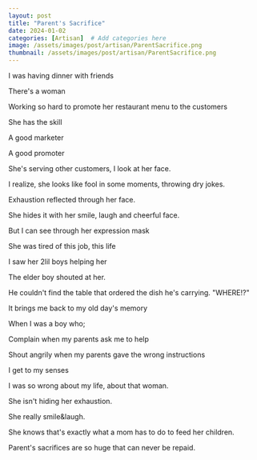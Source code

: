 ```yaml
---
layout: post
title: "Parent's Sacrifice"
date: 2024-01-02
categories: [Artisan]  # Add categories here
image: /assets/images/post/artisan/ParentSacrifice.png
thumbnail: /assets/images/post/artisan/ParentSacrifice.png
---
```


I was having dinner with friends

There\'s a woman

Working so hard to promote her restaurant menu to the customers

She has the skill

A good marketer

A good promoter

She\'s serving other customers, I look at her face.

I realize, she looks like fool in some moments, throwing dry jokes.

Exhaustion reflected through her face.

She hides it with her smile, laugh and cheerful face.

But I can see through her expression mask

She was tired of this job, this life

I saw her 2lil boys helping her

The elder boy shouted at her.

He couldn\'t find the table that ordered the dish he\'s carrying.
\"WHERE!?\"

It brings me back to my old day\'s memory

When I was a boy who;

Complain when my parents ask me to help

Shout angrily when my parents gave the wrong instructions

I get to my senses

I was so wrong about my life, about that woman.

She isn\'t hiding her exhaustion.

She really smile&laugh.

She knows that\'s exactly what a mom has to do to feed her children.

Parent\'s sacrifices are so huge that can never be repaid.
